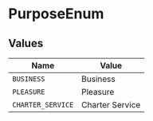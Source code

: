 # PurposeEnum


## Values

| Name              | Value             |
| ----------------- | ----------------- |
| `BUSINESS`        | Business          |
| `PLEASURE`        | Pleasure          |
| `CHARTER_SERVICE` | Charter Service   |